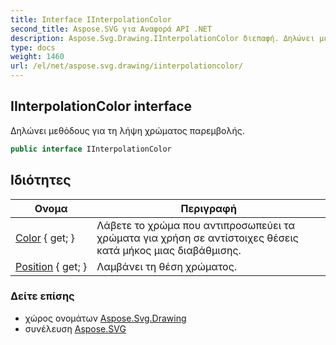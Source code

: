 ```yaml
---
title: Interface IInterpolationColor
second_title: Aspose.SVG για Αναφορά API .NET
description: Aspose.Svg.Drawing.IInterpolationColor διεπαφή. Δηλώνει μεθόδους για τη λήψη χρώματος παρεμβολής.
type: docs
weight: 1460
url: /el/net/aspose.svg.drawing/iinterpolationcolor/
---
```

## IInterpolationColor interface

Δηλώνει μεθόδους για τη λήψη χρώματος παρεμβολής.

```csharp
public interface IInterpolationColor
```

## Ιδιότητες

| Ονομα | Περιγραφή |
| --- | --- |
| [Color](../../aspose.svg.drawing/iinterpolationcolor/color/) { get; } | Λάβετε το χρώμα που αντιπροσωπεύει τα χρώματα για χρήση σε αντίστοιχες θέσεις κατά μήκος μιας διαβάθμισης. |
| [Position](../../aspose.svg.drawing/iinterpolationcolor/position/) { get; } | Λαμβάνει τη θέση χρώματος. |

### Δείτε επίσης

* χώρος ονομάτων [Aspose.Svg.Drawing](../../aspose.svg.drawing/)
* συνέλευση [Aspose.SVG](../../)


